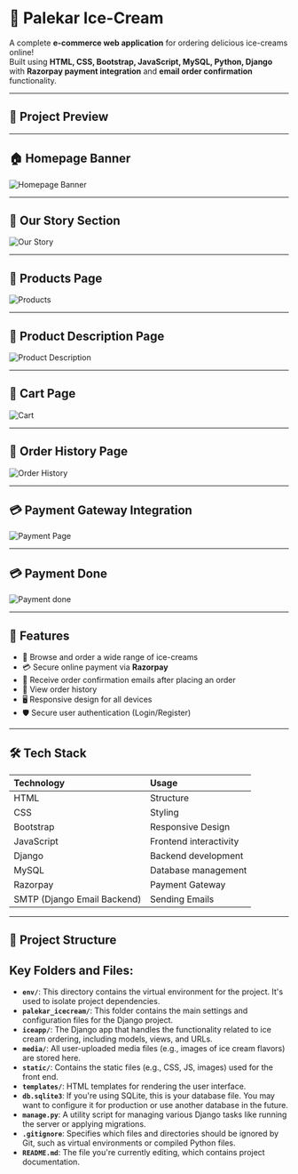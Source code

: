 # 🍦 Palekar Ice-Cream

A complete **e-commerce web application** for ordering delicious ice-creams online!  
Built using **HTML, CSS, Bootstrap, JavaScript, MySQL, Python, Django** with **Razorpay payment integration** and **email order confirmation** functionality.

---

## 📸 Project Preview

---

## 🏠 Homepage Banner
![Homepage Banner](images/banner-img.png)

---

## 📖 Our Story Section
![Our Story](images/Our%20Story-img.png)

---

## 🍦 Products Page
![Products](images/product-img.png)

---

## 🧾 Product Description Page
![Product Description](images/product%20desc-img.png)

---

## 🛒 Cart Page
![Cart](images/cart-img.png)

---

## 🧾 Order History Page
![Order History](images/order%20history-img.png)

---

## 💳 Payment Gateway Integration
![Payment Page](images/payment-img.png)


---

## 💳 Payment Done
![Payment done](images/payment%20done-img.png)


---

## 🚀 Features

- 🛒 Browse and order a wide range of ice-creams
- 💳 Secure online payment via **Razorpay**
- 📩 Receive order confirmation emails after placing an order
- 🧾 View order history
- 🖥️ Responsive design for all devices
- 🛡️ Secure user authentication (Login/Register)

---

## 🛠️ Tech Stack

| Technology | Usage |
|:---|:---|
| HTML | Structure |
| CSS | Styling |
| Bootstrap | Responsive Design |
| JavaScript | Frontend interactivity |
| Django | Backend development |
| MySQL | Database management |
| Razorpay | Payment Gateway |
| SMTP (Django Email Backend) | Sending Emails |

---

## 📂 Project Structure


## Key Folders and Files:

- **`env/`**: This directory contains the virtual environment for the project. It's used to isolate project dependencies.
- **`palekar_icecream/`**: This folder contains the main settings and configuration files for the Django project.
- **`iceapp/`**: The Django app that handles the functionality related to ice cream ordering, including models, views, and URLs.
- **`media/`**: All user-uploaded media files (e.g., images of ice cream flavors) are stored here.
- **`static/`**: Contains the static files (e.g., CSS, JS, images) used for the front end.
- **`templates/`**: HTML templates for rendering the user interface.
- **`db.sqlite3`**: If you're using SQLite, this is your database file. You may want to configure it for production or use another database in the future.
- **`manage.py`**: A utility script for managing various Django tasks like running the server or applying migrations.
- **`.gitignore`**: Specifies which files and directories should be ignored by Git, such as virtual environments or compiled Python files.
- **`README.md`**: The file you're currently editing, which contains project documentation.

